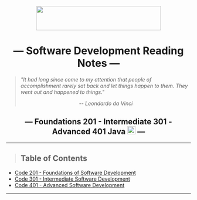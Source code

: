 <div align="center">
  <img src="https://members-csforall.imgix.net/members/logos/code-fellows-logo-horizontal-2-color-black.png" width="340" height="66">
</div>  

<h1 align="center"><b>&mdash; Software Development Reading Notes &mdash;</b></h1>

> *"It had long since come to my attention that people of accomplishment rarely sat back and let things happen to them. They went out and happened to things."*
>
> <p align="center"><i> -- Leondardo da Vinci</i></p>

<h2 align="center"><b>&mdash; Foundations 201 - Intermediate 301 - Advanced 401 Java <img src="https://www.svgrepo.com/show/184143/java.svg"  width="22" height="22"> &mdash;</b></h2>


---

> ## Table of Contents

- [Code 201 - Foundations of Software Development](/201.md)
- [Code 301 - Intermediate Software Development](/301.md)
- [Code 401 - Advanced Software Development](/401.md)

---
